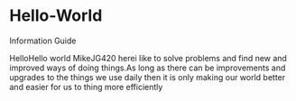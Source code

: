 # Hello-World

Information Guide

HelloHello world MikeJG420 herei like to solve problems and find new and improved ways of doing things.As long as there can be improvements and upgrades to the things we use daily then it is only making our world better and easier for us to thing more efficiently
